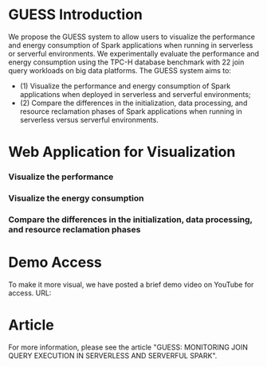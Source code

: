 # GUESS Introduction
We propose the GUESS system to allow users to visualize the performance and energy consumption of Spark applications when running in serverless or serverful environments. We experimentally evaluate the performance and energy consumption using the TPC-H database benchmark with 22 join query workloads on big data platforms. The GUESS system aims to: 
- (1) Visualize the performance and energy consumption of Spark applications when deployed in serverless and serverful environments;
- (2) Compare the differences in the initialization, data processing, and resource reclamation phases of Spark applications when running in serverless versus serverful environments.

# Web Application for Visualization

### Visualize the performance

### Visualize the energy consumption

### Compare the differences in the initialization, data processing, and resource reclamation phases

# Demo Access
To make it more visual, we have posted a brief demo video on YouTube for access. URL: 

# Article
For more information, please see the article "GUESS: MONITORING JOIN QUERY EXECUTION IN SERVERLESS AND SERVERFUL SPARK".

